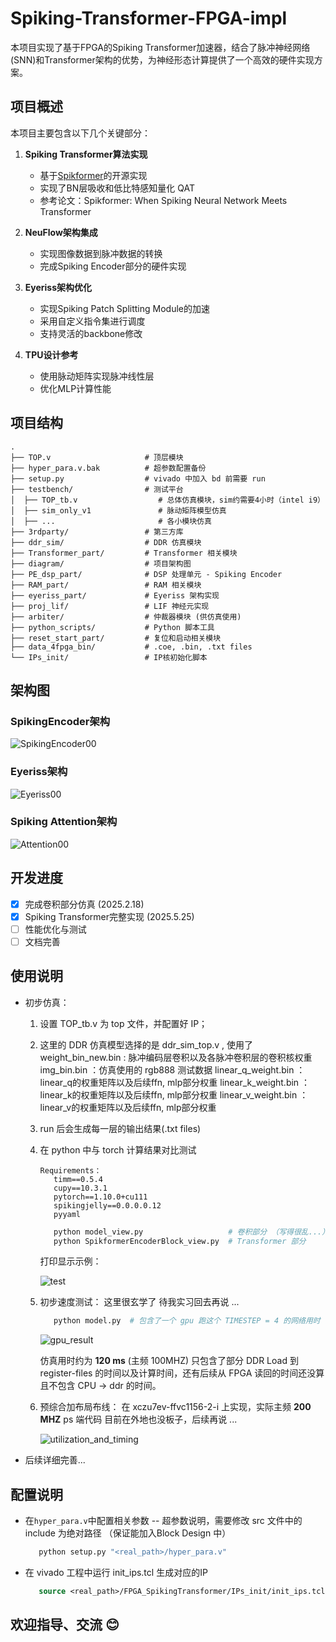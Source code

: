 # Spiking-Transformer-FPGA-impl

本项目实现了基于FPGA的Spiking Transformer加速器，结合了脉冲神经网络(SNN)和Transformer架构的优势，为神经形态计算提供了一个高效的硬件实现方案。

## 项目概述

本项目主要包含以下几个关键部分：

1. **Spiking Transformer算法实现**
   - 基于[Spikformer](https://github.com/ZK-Zhou/spikformer)的开源实现
   - 实现了BN层吸收和低比特感知量化 QAT
   - 参考论文：Spikformer: When Spiking Neural Network Meets Transformer

2. **NeuFlow架构集成**
   - 实现图像数据到脉冲数据的转换
   - 完成Spiking Encoder部分的硬件实现

3. **Eyeriss架构优化**
   - 实现Spiking Patch Splitting Module的加速
   - 采用自定义指令集进行调度
   - 支持灵活的backbone修改

4. **TPU设计参考**
   - 使用脉动矩阵实现脉冲线性层
   - 优化MLP计算性能

## 项目结构

```
.
├── TOP.v                     # 顶层模块
├── hyper_para.v.bak          # 超参数配置备份
├── setup.py                  # vivado 中加入 bd 前需要 run 
├── testbench/                # 测试平台
│  ├── TOP_tb.v                  # 总体仿真模块，sim约需要4小时（intel i9）
│  ├── sim_only_v1               # 脉动矩阵模型仿真
│  ├── ...                       # 各小模块仿真
├── 3rdparty/                 # 第三方库
├── ddr_sim/                  # DDR 仿真模块
├── Transformer_part/         # Transformer 相关模块
├── diagram/                  # 项目架构图
├── PE_dsp_part/              # DSP 处理单元 - Spiking Encoder
├── RAM_part/                 # RAM 相关模块
├── eyeriss_part/             # Eyeriss 架构实现
├── proj_lif/                 # LIF 神经元实现
├── arbiter/                  # 仲裁器模块 (供仿真使用)
├── python_scripts/           # Python 脚本工具
├── reset_start_part/         # 复位和启动相关模块 
├── data_4fpga_bin/           # .coe, .bin, .txt files
└── IPs_init/                 # IP核初始化脚本
```

## 架构图

### SpikingEncoder架构
![SpikingEncoder00](/diagram/SpikingEncoder.png)

### Eyeriss架构
![Eyeriss00](/diagram/Eyeriss_part.png)

### Spiking Attention架构
![Attention00](/diagram/SpikingAttn.png)

## 开发进度

- [x] 完成卷积部分仿真 (2025.2.18)
- [x] Spiking Transformer完整实现 (2025.5.25)
- [ ] 性能优化与测试
- [ ] 文档完善

## 使用说明
   - 初步仿真：
      1. 设置 TOP_tb.v 为 top 文件，并配置好 IP；
      2. 这里的 DDR 仿真模型选择的是 ddr_sim_top.v , 使用了
         weight_bin_new.bin  : 脉冲编码层卷积以及各脉冲卷积层的卷积核权重
         img_bin.bin         ：仿真使用的 rgb888 测试数据
         linear_q_weight.bin ：linear_q的权重矩阵以及后续ffn, mlp部分权重
         linear_k_weight.bin ：linear_k的权重矩阵以及后续ffn, mlp部分权重
         linear_v_weight.bin ：linear_v的权重矩阵以及后续ffn, mlp部分权重
      3. run 后会生成每一层的输出结果(.txt files)
      4. 在 python 中与 torch 计算结果对比测试
         ```
         Requirements：
            timm==0.5.4
            cupy==10.3.1
            pytorch==1.10.0+cu111
            spikingjelly==0.0.0.0.12
            pyyaml
         ```
         ```python
            python model_view.py                   # 卷积部分 （写得很乱...）
            python SpikformerEncoderBlock_view.py  # Transformer 部分
         ```
         打印显示示例：

         ![test](/diagram/python_run.png)

      5. 初步速度测试：
         这里很玄学了 待我实习回去再说 ...
         ```python
            python model.py  # 包含了一个 gpu 跑这个 TIMESTEP = 4 的网络用时
         ```
         
         ![gpu_result](/diagram/rtx4090_result.png)

         仿真用时约为 **120 ms** (主频 100MHZ) 只包含了部分 DDR Load 到 register-files 的时间以及计算时间，还有后续从 FPGA 读回的时间还没算且不包含 CPU -> ddr 的时间。
      6. 预综合加布局布线：
         在 xczu7ev-ffvc1156-2-i 上实现，实际主频 **200 MHZ**
         ps 端代码 目前在外地也没板子，后续再说 ...

         ![utilization_and_timing](/diagram/utilization_and_timing.png)

   - 后续详细完善... 

## 配置说明
   - 在`hyper_para.v`中配置相关参数
      -- 超参数说明，需要修改 src 文件中的 include 为绝对路径 （保证能加入Block Design 中）
      ```python
         python setup.py "<real_path>/hyper_para.v"
      ```
   - 在 vivado 工程中运行 init_ips.tcl 生成对应的IP
      ```tcl
         source <real_path>/FPGA_SpikingTransformer/IPs_init/init_ips.tcl
      ```

## 欢迎指导、交流 😊